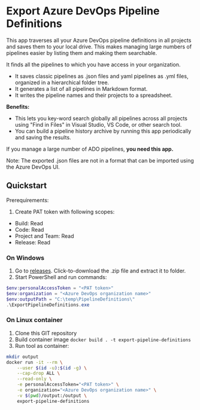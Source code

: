 # Export Azure DevOps Pipeline Definitions
This app traverses all your Azure DevOps pipeline definitions in all projects and saves them to your local drive. This makes managing large numbers of pipelines easier by listing them and making them searchable.

It finds all the pipelines to which you have access in your organization. 
- It saves classic pipelines as .json files and yaml pipelines as .yml files, organized in a hierarchical folder tree. 
- It generates a list of all pipelines in Markdown format. 
- It writes the pipeline names and their projects to a spreadsheet. 

**Benefits:** 
- This lets you key-word search globally all pipelines across all projects using "Find in Files" in Visual Studio, VS Code, or other search tool.
- You can build a pipeline history archive by running this app periodically and saving the results. 

If you manage a large number of ADO pipelines, **you need this app.**

Note: The exported .json files are not in a format that can be imported using the Azure DevOps UI.

## Quickstart
Prerequirements:
1. Create PAT token with following scopes:
* Build: Read
* Code: Read
* Project and Team: Read
* Release: Read

### On Windows
1. Go to [releases](../../releases). Click-to-download the .zip file and extract it to folder.
2. Start PowerShell and run commands:
```powershell
$env:personalAccessToken = "<PAT token>"
$env:organization = "<Azure DevOps organization name>"
$env:outputPath = "C:\temp\PipelineDefinitions\"
.\ExportPipelineDefinitions.exe
```

### On Linux container
1. Clone this GIT repository
2. Build container image `docker build . -t export-pipeline-definitions`
3. Run tool as container:
```bash
mkdir output
docker run -it --rm \
	--user $(id -u):$(id -g) \
	--cap-drop ALL \
	--read-only \
	-e personalAccessToken="<PAT token>" \
	-e organization="<Azure DevOps organization name>" \
	-v $(pwd)/output:/output \
	export-pipeline-definitions
```
